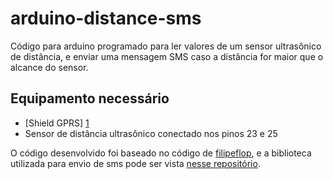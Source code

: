 # arduino-distance-sms

Código para arduino programado para ler valores de um sensor ultrasônico de distância, e enviar uma mensagem SMS caso a distância for maior que o alcance do sensor.

## Equipamento necessário
- [Shield GPRS] [1]
- Sensor de distância ultrasônico conectado nos pinos 23 e 25

O código desenvolvido foi baseado no código de [filipeflop][2], e a biblioteca utilizada para envio de sms pode ser vista [nesse repositório][3].  

[1]: http://www.filipeflop.com/pd-77833-gsm-gprs-shield-para-arduino-efcom-sim900-antena.html?ct=&p=1&s=7
[2]: http://blog.filipeflop.com/wireless/tutorial-arduino-gsm-shield.html
[3]: https://github.com/MarcoMartines/GSM-GPRS-GPS-Shield